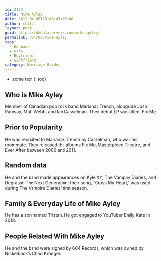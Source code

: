 ```yaml
---
id: 2173
title: Mike Ayley
date: 2012-04-05T13:48:47+00:00
author: chito
layout: post
guid: https://ukdataservers.com/mike-ayley/
permalink: /04/05/mike-ayley
tags:
  - Husband
  - Wife
  - Boyfriend
  - Girlfriend
category: Marriage Guides
---
```


* some text
{: toc}
          
          
## Who is  Mike Ayley
                  
                  
                  
Member of Canadian pop rock band Marianas Trench, alongside Josh Ramsay, Matt Webb, and Ian Casselman. Their debut LP was titled, Fix Me.
                  
                
                
                
## Prior to Popularity 
                  
                  
                  
He was recruited to Marianas Trench by Casselman, who was his roommate. They released the albums Fix Me, Masterpiece Theatre, and Ever After between 2006 and 2011.
                  
                
                
                
## Random data 
                  
                  
                  
He and the band made appearances on Kyle XY, The Vampire Diaries, and Degrassi: The Next Generation; their song, &#8220;Cross My Heart,&#8221; was used during The Vampire Diaries&#8217; first season.
                  
                
                
                
## Family & Everyday Life of Mike Ayley
                  
                  
                  
He has a son named Tristan. He got engaged to YouTuber Emily Kate in 2018.
                  
                
                
                
## People Related With  Mike Ayley
                  
                  
                  
He and the band were signed by 604 Records, which was owned by Nickelback&#8217;s Chad Kroeger.
                  
                
              
            
          
          
          
    
    
  
